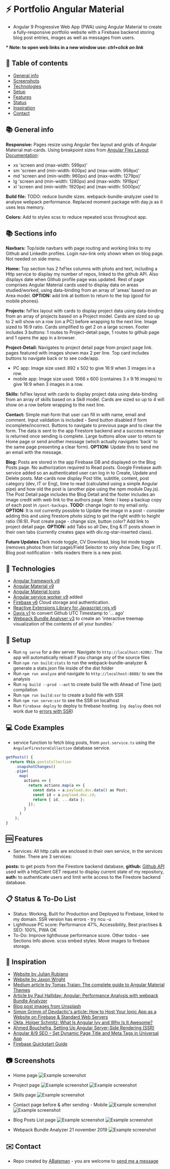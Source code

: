 # :zap: Portfolio Angular Material

* Angular 9 Progressive Web App (PWA) using Angular Material to create a fully-responsive portfolio website with a Firebase backend storing blog post entries, images as well as messages from users.

**\* Note: to open web links in a new window use: _ctrl+click on link_**

## :page_facing_up: Table of contents

* [General info](#general-info)
* [Screenshots](#screenshots)
* [Technologies](#technologies)
* [Setup](#setup)
* [Features](#features)
* [Status](#status)
* [Inspiration](#inspiration)
* [Contact](#contact)

## :books: General info

**Responsive:** Pages resize using Angular flex layout and grids of Angular Material mat-cards. Using breakpoint sizes from [Angular Flex Layout Documentation](https://github.com/angular/flex-layout/wiki/Responsive-API):

* xs 'screen and (max-width: 599px)'
* sm 'screen and (min-width: 600px) and (max-width: 959px)'
* md 'screen and (min-width: 960px) and (max-width: 1279px)'
* lg 'screen and (min-width: 1280px) and (max-width: 1919px)'
* xl 'screen and (min-width: 1920px) and (max-width: 5000px)'

**Build file:** TODO: reduce bundle sizes. webpack-bundle-analyzer used to analyse webpack performance. Replaced moment package with day.js as it uses less memory.

**Colors:** Add to styles scss to reduce repeated scss throughout app.

## :books: Sections info

**Navbars:** Top/side navbars with page routing and working links to my Github and LinkedIn profiles. Login nav-link only shown when on blog page. Not needed on side menu.

**Home:** Top section has 2 fxFlex columns with photo and text, including a Http service to display my number of repos, linked to the github API. Also displays date when Github profile page was updated. Rest of page comprises Angular Material cards used to display data on areas studied/worked, using data-binding from an array of 'areas' based on an Area model.
**OPTION:** add link at bottom to return to the top (good for mobile phones).

**Projects:** fxFlex layout with cards to display project data using data-binding from an array of projects based on a Project model. Cards are sized so up to 2 will show on a row (on a PC) before wrapping to the next line. Image sized to 16:9 ratio. Cards simplified to get 2 on a large screen. Footer includes 3 buttons: 1 routes to Project-detail page, 1 routes to github page and 1 opens the app in a browser.

**Project-Detail:** Navigates to project detail page from project page link. pages featured with images shown max 2 per line. Top card includes buttons to navigate back or to see code/app.

* PC app: Image size used: 892 x 502 to give 16:9 when 3 images in a row.
* mobile app: Image size used: 1066 x 600 (containes 3 x 9:16 images) to give 16:9 when 3 images in a row.

**Skills:** fxFlex layout with cards to display project data using data-binding from an array of skills based on a Skill model. Cards are sized so up to 4 will show on a row before wrapping to the next line.

**Contact:** Simple mat-form that user can fill in with name, email and comment. Input validation is included - Send button disabled if form incomplete/incorrect. Buttons to navigate to previous page and to clear the form. The data is sent to the app Firestore backend and a success message is returned once sending is complete. Large buttons allow user to return to Home page or send another message (which actually navigates 'back' to the same page presenting a clear form).
**OPTION:** Update this to send me an email with the message.

**Blog:** Posts are stored in the app Firebase DB and displayed on the Blog Posts page. No authorization required to Read posts. Google Firebase auth service added so an authenticated user can log in to Create, Update and Delete posts.
  Mat-cards now display Post title, subtitle, content, post category (dev, IT or Eng), time to read (calculated using a simple Angular pipe) and how old the post is (another pipe using the npm module Day.js). The Post Detail page includes the Blog Detail and the footer includes an image credit with web link to the authors page. Note: I keep a backup copy of each post in `/post-backups`.
**TODO:** change login to my email only.
**OPTION:** It is not currently possible to Update the image in a post - consider adding this and using firestore photo sizing to get the right width to height ratio (16:9). Post create page - change size, button color? Add link to project detail page.
**OPTION:** add Tabs so all Dev, Eng & IT posts shown in their own tabs (currently creates gaps with div.ng-star-inserted class).

**Future Updates** Dark mode toggle, CV Download, blog list mode toggle (removes photos from list page)/Field Selector to only show Dev, Eng or IT. Blog post notification - tells readers there is a new post.

## :signal_strength: Technologies

* [Angular framework v9](https://angular.io/)
* [Angular Material v9](https://material.angular.io/)
* [Angular Material Icons](https://material.io/resources/icons/?style=baseline)
* [Angular service worker v9](https://angular.io/guide/service-worker-intro) added
* [Firebase v6](https://firebase.google.com) Cloud storage and authentication.
* [Reactive Extensions Library for Javascript rxjs v6](https://rxjs-dev.firebaseapp.com/)
* [Dayjs v1](https://github.com/iamkun/dayjs) to convert Github UTC Timestamp to '... ago'
* [Webpack Bundle Analyser v3](https://www.npmjs.com/package/webpack-bundle-analyzer) to create an 'interactive treemap visualization of the contents of all your bundles.'

## :floppy_disk: Setup

* Run `ng serve` for a dev server. Navigate to `http://localhost:4200/`. The app will automatically reload if you change any of the source files
* Run `npm run build:stats` to run the webpack-bundle-analyzer & generate a stats.json file inside of the dist folder
* Run `npm run analyze` and navigate to `http://localhost:8888/` to see the analysis
* Run `ng build --prod --aot` to create build file with Ahead of Time (aot) compilation
* Run `npm run build:ssr` to create a build file with SSR
* Run `npm run serve:ssr` to see the SSR on localhost
* Run `firebase deploy` to deploy to firebase hosting. (`ng deploy` does not work due to [errors with SSR](https://stackoverflow.com/questions/61913016/angular-npm-run-servessr-fails))

## :computer: Code Examples

* service function to fetch blog posts, from `post.service.ts` using the `AngularFirestoreCollection` database service.

```typescript
getPosts() {
  return this.postsCollection
    .snapshotChanges()
    .pipe(
      map(
        actions => {
          return actions.map(a => {
            const data = a.payload.doc.data() as Post;
            const id = a.payload.doc.id;
            return { id, ...data };
          });
        }
      )
    );
}
```

## :cool: Features

* Services: All http calls are enclosed in their own service, in the services folder. There are 3 services:

**posts:** to get posts from the Firestore backend database, **github:** [Github API](https://developer.github.com/v4/query/) used with a httpClient GET request to display current state of my repository, **auth:** to authenticate users and limit write access to the Firestore backend database.

## :clipboard: Status & To-Do List

* Status: Working, Built for Production and Deployed to Firebase, linked to my domain. SSR version has errors - try ncu -u
* Lighthouse PC score: Performance 47%, Accessibility, Best practises & SEO: 100%, PWA OK
* To-Do: Improve lighthouse performance score. Other todos - see Sections Info above. scss embed styles. Move images to firebase storage.

## :clap: Inspiration

* [Website by Julian Rubiano](http://www.julienrubiano.fr/)
* [Website by Jaxon Wright](https://jaxonwright.com/)
* [Medium article by Tomas Trajan: The complete guide to Angular Material Themes](https://medium.com/@tomastrajan/the-complete-guide-to-angular-material-themes-4d165a9d24d1)
* [Article by Paul Halliday: Angular: Performance Analysis with webpack Bundle Analyzer](https://alligator.io/angular/angular-webpack-bundle-analyzer/)
* [Blog post images from Unsplash](https://unsplash.com/)
* [Simon Grimm of Devdactic's article: How to Host Your Ionic App as a Website on Firebase & Standard Web Servers](https://devdactic.com/host-ionic-website-firebase/)
* [Okta, Holger Schmitz: What Is Angular Ivy and Why Is It Awesome?](https://developer.okta.com/blog/2020/02/12/angular-ivy)
* [Ahmed Bouchefra, Setting Up Angular Server-Side Rendering (SSR)](https://blog.jscrambler.com/setting-up-angular-server-side-rendering-ssr/)
* [Angular 8/9 SEO – Set Dynamic Page Title and Meta Tags in Universal App](https://www.positronx.io/angular-seo-set-dynamic-page-title-meta-tags-in-universal-app/)
* [Firebase Quickstart Guide](https://firebaseopensource.com/projects/angular/angularfire2/)

## :camera: Screenshots

* Home page
  ![Example screenshot](./img/home-pc.png)

* Project page
  ![Example screenshot](./img/projects-pc.png)
  ![Example screenshot](./img/projects-detail.png)

* Skills page
  ![Example screenshot](./img/skills-pc.png)

* Contact page before & after sending - Mobile
  ![Example screenshot](./img/contact-mobile.png)
  ![Example screenshot](./img/contact-mobile-sent.png)

* Blog Posts List page
  ![Example screenshot](./img/blog-pc.png)
  ![Example screenshot](./img/blog-create-pc.png)

* Webpack Bundle Analyzer 21 november 2019
  ![Example screenshot](./img/bundle_analyzer.png)

## :envelope: Contact

* Repo created by [ABateman](https://www.andrewbateman.org) - you are welcome to [send me a message](https://andrewbateman.org/contact)
